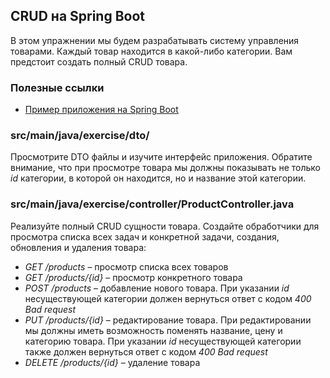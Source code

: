 ## CRUD на Spring Boot

В этом упражнении мы будем разрабатывать систему управления товарами. Каждый товар находится в какой-либо категории. Вам предстоит создать полный CRUD товара.

### Полезные ссылки

* [Пример приложения на Spring Boot](https://github.com/hexlet-components/java-spring-blog/tree/main)

### src/main/java/exercise/dto/

Просмотрите DTO файлы и изучите интерфейс приложения.
Обратите внимание, что при просмотре товара мы должны показывать не только *id* категории, в которой он находится, но и название этой категории.

### src/main/java/exercise/controller/ProductController.java

Реализуйте полный CRUD сущности товара. Создайте обработчики для просмотра списка всех задач и конкретной задачи, создания, обновления и удаления товара:

* *GET /products* – просмотр списка всех товаров
* *GET /products/{id}* – просмотр конкретного товара
* *POST /products* – добавление нового товара. При указании *id* несуществующей категории должен вернуться ответ с кодом *400 Bad request*
* *PUT /products/{id}* – редактирование товара. При редактировании мы должны иметь возможность поменять название, цену и категорию товара. При указании *id* несуществующей категории также должен вернуться ответ с кодом *400 Bad request*
* *DELETE /products/{id}* – удаление товара
